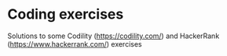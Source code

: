 # Coding exercises
Solutions to some Codility (https://codility.com/) and HackerRank (https://www.hackerrank.com/) exercises
